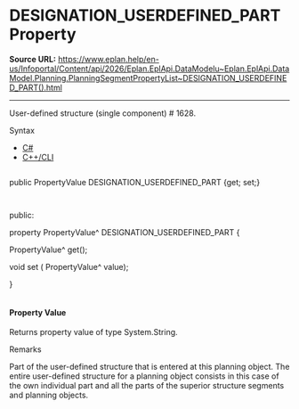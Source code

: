 # DESIGNATION_USERDEFINED_PART Property

**Source URL:** https://www.eplan.help/en-us/Infoportal/Content/api/2026/Eplan.EplApi.DataModelu~Eplan.EplApi.DataModel.Planning.PlanningSegmentPropertyList~DESIGNATION_USERDEFINED_PART().html

---

User-defined structure (single component) # 1628.

Syntax

- [C#](#i-syntax-CS)
- [C++/CLI](#i-syntax-CPP2005)

```
```
public PropertyValue DESIGNATION_USERDEFINED_PART {get; set;}
```
```

```
```
public:

property PropertyValue^ DESIGNATION_USERDEFINED_PART {

   PropertyValue^ get();

   void set (    PropertyValue^ value);

}
```
```

#### Property Value

Returns property value of type System.String.

Remarks

Part of the user-defined structure that is entered at this planning object. The entire user-defined structure for a planning object consists in this case of the own individual part and all the parts of the superior structure segments and planning objects.
